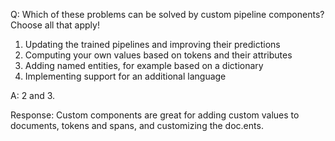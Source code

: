 Q: Which of these problems can be solved by custom pipeline components? Choose all that apply!

1. Updating the trained pipelines and improving their predictions
2. Computing your own values based on tokens and their attributes
3. Adding named entities, for example based on a dictionary
4. Implementing support for an additional language


A: 2 and 3.

Response: Custom components are great for adding custom values to documents, tokens and spans, and customizing the doc.ents.